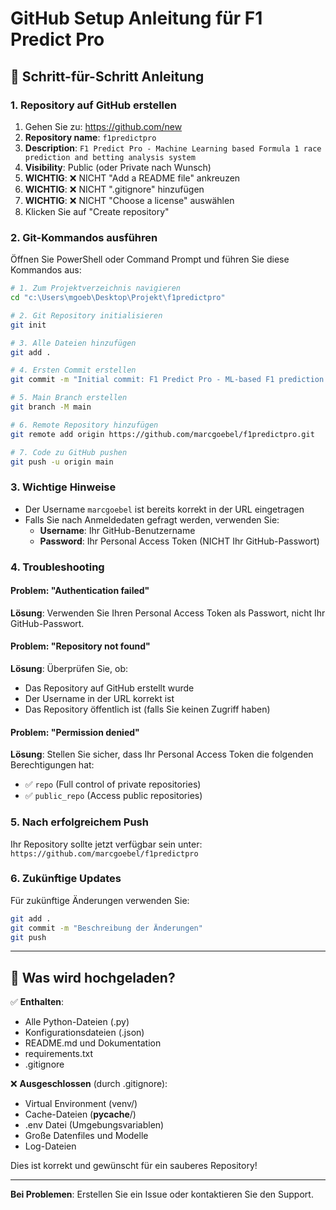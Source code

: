 # GitHub Setup Anleitung für F1 Predict Pro

## 🚀 Schritt-für-Schritt Anleitung

### 1. Repository auf GitHub erstellen

1. Gehen Sie zu: https://github.com/new
2. **Repository name**: `f1predictpro`
3. **Description**: `F1 Predict Pro - Machine Learning based Formula 1 race prediction and betting analysis system`
4. **Visibility**: Public (oder Private nach Wunsch)
5. **WICHTIG**: ❌ NICHT "Add a README file" ankreuzen
6. **WICHTIG**: ❌ NICHT ".gitignore" hinzufügen
7. **WICHTIG**: ❌ NICHT "Choose a license" auswählen
8. Klicken Sie auf "Create repository"

### 2. Git-Kommandos ausführen

Öffnen Sie PowerShell oder Command Prompt und führen Sie diese Kommandos aus:

```bash
# 1. Zum Projektverzeichnis navigieren
cd "c:\Users\mgoeb\Desktop\Projekt\f1predictpro"

# 2. Git Repository initialisieren
git init

# 3. Alle Dateien hinzufügen
git add .

# 4. Ersten Commit erstellen
git commit -m "Initial commit: F1 Predict Pro - ML-based F1 prediction system"

# 5. Main Branch erstellen
git branch -M main

# 6. Remote Repository hinzufügen
git remote add origin https://github.com/marcgoebel/f1predictpro.git

# 7. Code zu GitHub pushen
git push -u origin main
```

### 3. Wichtige Hinweise

- Der Username `marcgoebel` ist bereits korrekt in der URL eingetragen
- Falls Sie nach Anmeldedaten gefragt werden, verwenden Sie:
  - **Username**: Ihr GitHub-Benutzername
  - **Password**: Ihr Personal Access Token (NICHT Ihr GitHub-Passwort)

### 4. Troubleshooting

#### Problem: "Authentication failed"
**Lösung**: Verwenden Sie Ihren Personal Access Token als Passwort, nicht Ihr GitHub-Passwort.

#### Problem: "Repository not found"
**Lösung**: Überprüfen Sie, ob:
- Das Repository auf GitHub erstellt wurde
- Der Username in der URL korrekt ist
- Das Repository öffentlich ist (falls Sie keinen Zugriff haben)

#### Problem: "Permission denied"
**Lösung**: Stellen Sie sicher, dass Ihr Personal Access Token die folgenden Berechtigungen hat:
- ✅ `repo` (Full control of private repositories)
- ✅ `public_repo` (Access public repositories)

### 5. Nach erfolgreichem Push

Ihr Repository sollte jetzt verfügbar sein unter:
`https://github.com/marcgoebel/f1predictpro`

### 6. Zukünftige Updates

Für zukünftige Änderungen verwenden Sie:
```bash
git add .
git commit -m "Beschreibung der Änderungen"
git push
```

---

## 📁 Was wird hochgeladen?

✅ **Enthalten**:
- Alle Python-Dateien (.py)
- Konfigurationsdateien (.json)
- README.md und Dokumentation
- requirements.txt
- .gitignore

❌ **Ausgeschlossen** (durch .gitignore):
- Virtual Environment (venv/)
- Cache-Dateien (__pycache__/)
- .env Datei (Umgebungsvariablen)
- Große Datenfiles und Modelle
- Log-Dateien

Dies ist korrekt und gewünscht für ein sauberes Repository!

---

**Bei Problemen**: Erstellen Sie ein Issue oder kontaktieren Sie den Support.